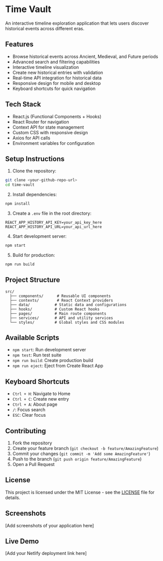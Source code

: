 # Time Vault

An interactive timeline exploration application that lets users discover historical events across different eras.

## Features

- Browse historical events across Ancient, Medieval, and Future periods
- Advanced search and filtering capabilities
- Interactive timeline visualization
- Create new historical entries with validation
- Real-time API integration for historical data
- Responsive design for mobile and desktop
- Keyboard shortcuts for quick navigation

## Tech Stack

- React.js (Functional Components + Hooks)
- React Router for navigation
- Context API for state management
- Custom CSS with responsive design
- Axios for API calls
- Environment variables for configuration

## Setup Instructions

1. Clone the repository:
```bash
git clone <your-github-repo-url>
cd time-vault
```

2. Install dependencies:
```bash
npm install
```

3. Create a `.env` file in the root directory:
```env
REACT_APP_HISTORY_API_KEY=your_api_key_here
REACT_APP_HISTORY_API_URL=your_api_url_here
```

4. Start development server:
```bash
npm start
```

5. Build for production:
```bash
npm run build
```

## Project Structure

```
src/
  ├── components/      # Reusable UI components
  ├── contexts/        # React Context providers
  ├── data/           # Static data and configurations
  ├── hooks/          # Custom React hooks
  ├── pages/          # Main route components
  ├── services/       # API and utility services
  └── styles/         # Global styles and CSS modules
```

## Available Scripts

- `npm start`: Run development server
- `npm test`: Run test suite
- `npm run build`: Create production build
- `npm run eject`: Eject from Create React App

## Keyboard Shortcuts

- `Ctrl + H`: Navigate to Home
- `Ctrl + C`: Create new entry
- `Ctrl + A`: About page
- `/`: Focus search
- `ESC`: Clear focus

## Contributing

1. Fork the repository
2. Create your feature branch (`git checkout -b feature/AmazingFeature`)
3. Commit your changes (`git commit -m 'Add some AmazingFeature'`)
4. Push to the branch (`git push origin feature/AmazingFeature`)
5. Open a Pull Request

## License

This project is licensed under the MIT License - see the [LICENSE](LICENSE) file for details.

## Screenshots
[Add screenshots of your application here]

## Live Demo
[Add your Netlify deployment link here]
